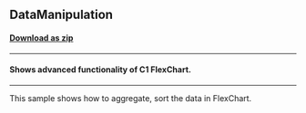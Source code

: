 ## DataManipulation
#### [Download as zip](https://downgit.github.io/#/home?url=https://github.com/GrapeCity/ComponentOne-WPF-Samples/tree/master/\NET_4.5.2\C1.WPF.FlexChart\CS\DataManipulation)
____
#### Shows advanced functionality of C1 FlexChart.
____
This sample shows how to aggregate, sort the data in FlexChart.
